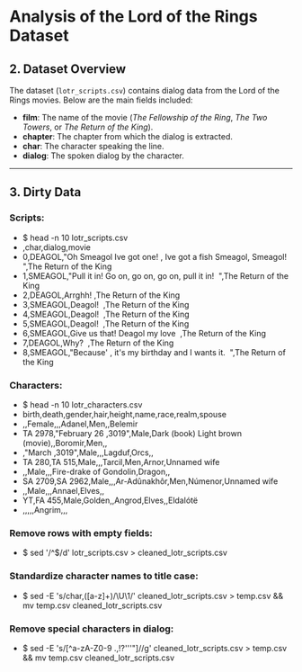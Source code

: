 # Analysis of the Lord of the Rings Dataset

## 2. Dataset Overview
The dataset (`lotr_scripts.csv`) contains dialog data from the Lord of the Rings movies. Below are the main fields included:

- **film**: The name of the movie (*The Fellowship of the Ring*, *The Two Towers*, or *The Return of the King*).
- **chapter**: The chapter from which the dialog is extracted.
- **char**: The character speaking the line.
- **dialog**: The spoken dialog by the character.

---
## 3. Dirty Data
### Scripts:
- $ head -n 10 lotr_scripts.csv
- ,char,dialog,movie
- 0,DEAGOL,"Oh Smeagol Ive got one! , Ive got a fish Smeagol, Smeagol!    ",The Return of the King
- 1,SMEAGOL,"Pull it in! Go on, go on, go on, pull it in!  ",The Return of the King
- 2,DEAGOL,Arrghh! ,The Return of the King
- 3,SMEAGOL,Deagol!  ,The Return of the King
- 4,SMEAGOL,Deagol!  ,The Return of the King
- 5,SMEAGOL,Deagol!  ,The Return of the King
- 6,SMEAGOL,Give us that! Deagol my love  ,The Return of the King
- 7,DEAGOL,Why?  ,The Return of the King
- 8,SMEAGOL,"Because' , it's my birthday and I wants it.  ",The Return of the King
### Characters:
- $ head -n 10 lotr_characters.csv
- birth,death,gender,hair,height,name,race,realm,spouse
- ,,Female,,,Adanel,Men,,Belemir
- TA 2978,"February 26 ,3019",Male,Dark (book) Light brown (movie),,Boromir,Men,,
- ,"March ,3019",Male,,,Lagduf,Orcs,,
- TA 280,TA 515,Male,,,Tarcil,Men,Arnor,Unnamed wife
- ,,Male,,,Fire-drake of Gondolin,Dragon,,
- SA 2709,SA 2962,Male,,,Ar-Adûnakhôr,Men,Númenor,Unnamed wife
- ,,Male,,,Annael,Elves,,
- YT,FA 455,Male,Golden,,Angrod,Elves,,Eldalótë
- ,,,,,Angrim,,,
### Remove rows with empty fields:
- $ sed '/^$/d' lotr_scripts.csv > cleaned_lotr_scripts.csv
### Standardize character names to title case:
- $ sed -E 's/char,([a-z]+)/\U\1/' cleaned_lotr_scripts.csv > temp.csv && mv temp.csv cleaned_lotr_scripts.csv
### Remove special characters in dialog:
- $ sed -E 's/[^a-zA-Z0-9 .,!?'\''"]//g' cleaned_lotr_scripts.csv > temp.csv && mv temp.csv cleaned_lotr_scripts.csv
